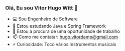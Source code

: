 ### Olá, Eu sou Vitor Hugo Witt 👋

<!--

- 🔭 I’m currently working on ...
- 🤔 I’m looking for help with ...
- 💬 Ask me about ...
- 😄 Pronouns: ...
-->
- 💻 Sou Engenheiro de Software
- 🌱 Estou estudando Java e Spring Framework
- 💼 Estou a procura de uma oportunidade de trabalho
- 📫 Como me contatar: hugo.vitordamp@gmail.com
- ⚡ Curiosidade: Toco vários instrumentos musicais
